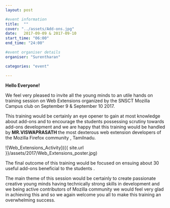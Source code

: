 ```yaml
---
layout: post

#event information
title:  ""
cover: "../assets/Add-ons.jpg"
date:   2017-09-09 & 2017-09-10
start_time: "06:00"
end_time: "24:00"

#event organiser details
organiser: "Surentharan"

categories: "event"

---
```



**Hello Everyone!**
<p>We feel very pleased to invite all the young minds to an utile hands on training session on Web Extensions organized by the SNSCT Mozilla Campus club on September 9 & September 10 2017.</p>
<p>This training would be certainly an eye opener to gain at most knowledge about add-ons and to encourage the students possessing scrutiny towards add-ons development and we are happy that this training would be handled by <b>MR.VISWAPRASATH </b> the most dexterous web extension developers of the Mozilla Firefox community , Tamilnadu.</p>

![Web_Extensions_Activity]({{ site.url }}/assets/2017/Web_Extensions_poster.jpg)

<p>The final outcome of this training would be focused on ensuing about 30 useful add-ons beneficial to the students . <p>
<p>The main theme of this session would be certainly to create passionate creative young minds having technically strong skills in development and we being active contributors of Mozilla community we would feel very glad in achieving this and  so we again welcome you all to make this training an overwhelming success.</p>
